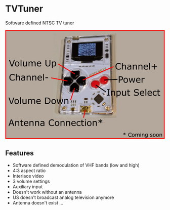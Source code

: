 # TVTuner
 Software defined NTSC TV tuner 

![Image of Yaktocat](instructions.png)

## Features
- Software defined demodulation of VHF bands (low and high)
- 4:3 aspect ratio
- Interlace video
- 3 volume settings
- Auxiliary input
- Doesn't work without an antenna 
- US doesn't broadcast analog television anymore
- Antenna doesn't exist ...
